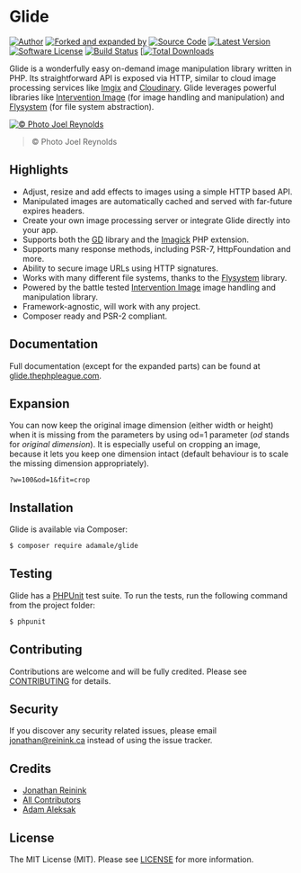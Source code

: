 # Glide

[![Author](http://img.shields.io/badge/author-@reinink-blue.svg?style=flat-square)](https://twitter.com/reinink)
[![Forked and expanded by](http://img.shields.io/badge/author-@adamale-blue.svg?style=flat-square)](https://github.com/adamale)
[![Source Code](http://img.shields.io/badge/source-adamale/glide-blue.svg?style=flat-square)](https://github.com/adamale/glide)
[![Latest Version](https://img.shields.io/github/release/adamale/glide.svg?style=flat-square)](https://github.com/adamale/glide/releases)
[![Software License](https://img.shields.io/badge/license-MIT-brightgreen.svg?style=flat-square)](https://github.com/adamale/glide/blob/master/LICENSE)
[![Build Status](https://img.shields.io/travis/adamale/glide/master.svg?style=flat-square)](https://travis-ci.org/adamale/glide)
[[![Total Downloads](https://img.shields.io/packagist/dt/adamale/glide.svg?style=flat-square)](https://packagist.org/packages/adamale/glide)

Glide is a wonderfully easy on-demand image manipulation library written in PHP. Its straightforward API is exposed via HTTP, similar to cloud image processing services like [Imgix](http://www.imgix.com/) and [Cloudinary](http://cloudinary.com/). Glide leverages powerful libraries like [Intervention Image](http://image.intervention.io/) (for image handling and manipulation) and [Flysystem](http://flysystem.thephpleague.com/) (for file system abstraction).

[![© Photo Joel Reynolds](https://glide.herokuapp.com/1.0/kayaks.jpg?w=1000)](https://glide.herokuapp.com/1.0/kayaks.jpg?w=1000)
> © Photo Joel Reynolds

## Highlights

- Adjust, resize and add effects to images using a simple HTTP based API.
- Manipulated images are automatically cached and served with far-future expires headers.
- Create your own image processing server or integrate Glide directly into your app.
- Supports both the [GD](http://php.net/manual/en/book.image.php) library and the [Imagick](http://php.net/manual/en/book.imagick.php) PHP extension.
- Supports many response methods, including PSR-7, HttpFoundation and more.
- Ability to secure image URLs using HTTP signatures.
- Works with many different file systems, thanks to the [Flysystem](http://flysystem.thephpleague.com/) library.
- Powered by the battle tested [Intervention Image](http://image.intervention.io/) image handling and manipulation library.
- Framework-agnostic, will work with any project.
- Composer ready and PSR-2 compliant.

## Documentation

Full documentation (except for the expanded parts) can be found at [glide.thephpleague.com](http://glide.thephpleague.com).

## Expansion

You can now keep the original image dimension (either width or height) when it is missing from the parameters by using od=1 parameter (*od* stands for *original dimension*).
It is especially useful on cropping an image, because it lets you keep one dimension intact (default behaviour is to scale the missing dimension appropriately).

```http
?w=100&od=1&fit=crop
```

## Installation

Glide is available via Composer:

```bash
$ composer require adamale/glide
```

## Testing

Glide has a [PHPUnit](https://phpunit.de/) test suite. To run the tests, run the following command from the project folder:

```bash
$ phpunit
```
## Contributing

Contributions are welcome and will be fully credited. Please see [CONTRIBUTING](https://github.com/adamale/glide/blob/master/CONTRIBUTING.md) for details.

## Security

If you discover any security related issues, please email jonathan@reinink.ca instead of using the issue tracker.

## Credits

- [Jonathan Reinink](https://github.com/reinink)
- [All Contributors](https://github.com/thephpleague/glide/contributors)
- [Adam Aleksak](https://github.com/adamale)

## License

The MIT License (MIT). Please see [LICENSE](https://github.com/adamale/glide/blob/master/LICENSE) for more information.
